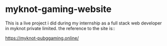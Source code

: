# myknot-gaming-website
This is a live project i did during my internship as a  full stack web developer in myknot private limited.
the reference to the site is::


https://myknot-pubggaming.online/
